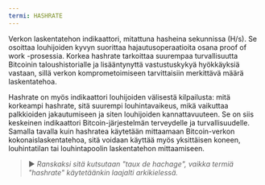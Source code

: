 ```yaml
---
termi: HASHRATE
---
```


Verkon laskentatehon indikaattori, mitattuna hasheina sekunnissa (H/s). Se osoittaa louhijoiden kyvyn suorittaa hajautusoperaatioita osana proof of work -prosessia. Korkea hashrate tarkoittaa suurempaa turvallisuutta Bitcoinin taloushistorialle ja lisääntynyttä vastustuskykyä hyökkäyksiä vastaan, sillä verkon komprometoimiseen tarvittaisiin merkittävä määrä laskentatehoa.

Hashrate on myös indikaattori louhijoiden välisestä kilpailusta: mitä korkeampi hashrate, sitä suurempi louhintavaikeus, mikä vaikuttaa palkkioiden jakautumiseen ja siten louhijoiden kannattavuuteen. Se on siis keskeinen indikaattori Bitcoin-järjestelmän terveydelle ja turvallisuudelle. Samalla tavalla kuin hashratea käytetään mittaamaan Bitcoin-verkon kokonaislaskentatehoa, sitä voidaan käyttää myös yksittäisen koneen, louhintatilan tai louhintapoolin laskentatehon mittaamiseen.

> ► *Ranskaksi sitä kutsutaan "taux de hachage", vaikka termiä "hashrate" käytetäänkin laajalti arkikielessä.*